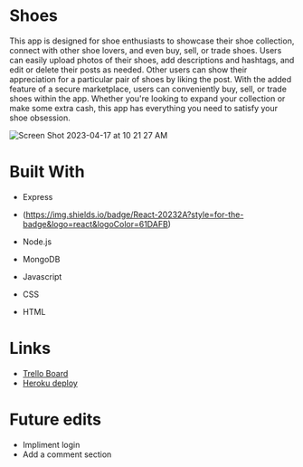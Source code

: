 # Shoes

This app is designed for shoe enthusiasts to showcase their shoe collection, connect with other shoe lovers, and even buy, sell, or trade shoes. Users can easily upload photos of their shoes, add descriptions and hashtags, and edit or delete their posts as needed. Other users can show their appreciation for a particular pair of shoes by liking the post. With the added feature of a secure marketplace, users can conveniently buy, sell, or trade shoes within the app. Whether you're looking to expand your collection or make some extra cash, this app has everything you need to satisfy your shoe obsession.

![Screen Shot 2023-04-17 at 10 21 27 AM](https://user-images.githubusercontent.com/122836814/232515003-68fd51d3-7ef2-433c-831d-8a265ef2364f.png)

# Built With
* Express
* (https://img.shields.io/badge/React-20232A?style=for-the-badge&logo=react&logoColor=61DAFB)
* Node.js
* MongoDB
* Javascript

* CSS
* HTML

# Links
* [Trello Board](https://trello.com/b/e28wlr3w/project-4)
* [Heroku deploy](https://shoes-project4.netlify.app/)

# Future edits
* Impliment login
* Add a comment section
